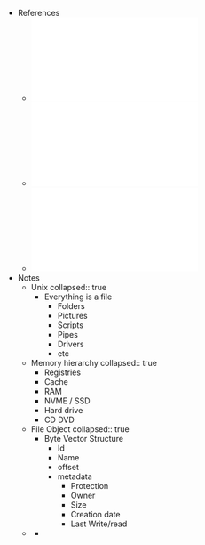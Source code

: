 - References
	- ![SF 1 - Sistema de ficheiros - visao global.pdf](../assets/SF_1_-_Sistema_de_ficheiros_-_visao_global_1737551226977_0.pdf)
	- ![21 - Sistemas de ficheiros - Estruturas em disco.pdf](../assets/21_-_Sistemas_de_ficheiros_-_Estruturas_em_disco_1737551243673_0.pdf)
	- ![22 - Sistemas de ficheiros - Estruturas em memoria.pdf](../assets/22_-_Sistemas_de_ficheiros_-_Estruturas_em_memoria_1737551249259_0.pdf)
- Notes
	- Unix
	  collapsed:: true
		- Everything is a file
			- Folders
			- Pictures
			- Scripts
			- Pipes
			- Drivers
			- etc
	- Memory hierarchy
	  collapsed:: true
		- Registries
		- Cache
		- RAM
		- NVME / SSD
		- Hard drive
		- CD DVD
	- File Object
	  collapsed:: true
		- Byte Vector Structure
			- Id
			- Name
			- offset
			- metadata
				- Protection
				- Owner
				- Size
				- Creation date
				- Last Write/read
	-
		-